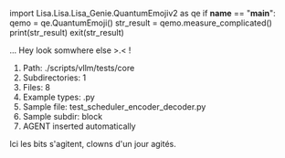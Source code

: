 
import Lisa.Lisa.Lisa_Genie.QuantumEmojiv2 as qe
if __name__ == "__main__":
  qemo = qe.QuantumEmoji()
  str_result = qemo.measure_complicated()
  print(str_result)
  exit(str_result)

... Hey look somwhere else >.< !

1. Path: ./scripts/vllm/tests/core
2. Subdirectories: 1
3. Files: 8
4. Example types: .py
5. Sample file: test_scheduler_encoder_decoder.py
6. Sample subdir: block
7. AGENT inserted automatically

Ici les bits s'agitent, clowns d'un jour agités.
